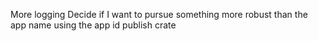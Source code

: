 More logging
Decide if I want to pursue something more robust than the app name using the app id
publish crate
